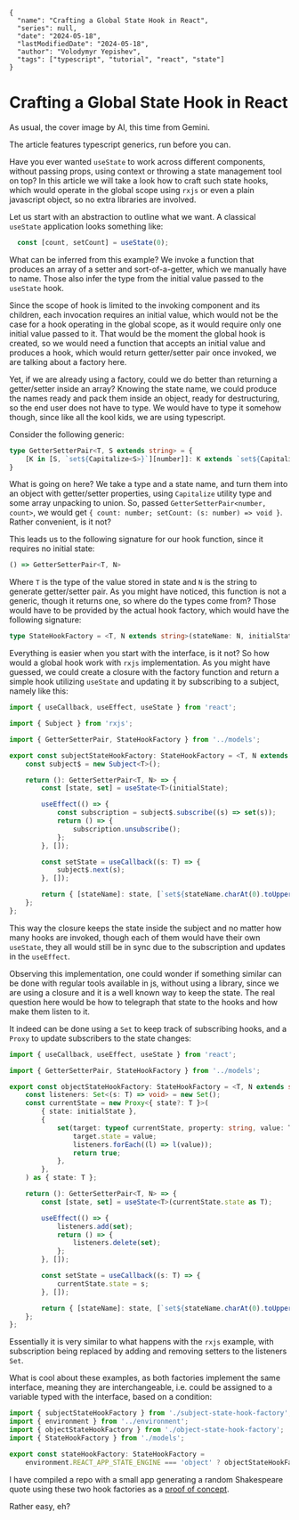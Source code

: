 ```ic-metadata
{
  "name": "Crafting a Global State Hook in React",
  "series": null,
  "date": "2024-05-18",
  "lastModifiedDate": "2024-05-18",
  "author": "Volodymyr Yepishev",
  "tags": ["typescript", "tutorial", "react", "state"]
}
```

# Crafting a Global State Hook in React

As usual, the cover image by AI, this time from Gemini.

The article features typescript generics, run before you can.

Have you ever wanted `useState` to work across different components, without passing props, using context or throwing a state management tool on top? In this article we will take a look how to craft such state hooks, which would operate in the global scope using `rxjs` or even a plain javascript object, so no extra libraries are involved.

Let us start with an abstraction to outline what we want. A classical `useState` application looks something like:
```typescript
  const [count, setCount] = useState(0);
```

What can be inferred from this example? We invoke a function that produces an array of a setter and sort-of-a-getter, which we manually have to name. Those also infer the type from the initial value passed to the `useState` hook. 

Since the scope of hook is limited to the invoking component and its children, each invocation requires an initial value, which would not be the case for a hook operating in the global scope, as it would require only one initial value passed to it. That would be the moment the global hook is created, so we would need a function that accepts an initial value and produces a hook, which would return getter/setter pair once invoked, we are talking about a factory here.

Yet, if we are already using a factory, could we do better than returning a getter/setter inside an array? Knowing the state name, we could produce the names ready and pack them inside an object, ready for destructuring, so the end user does not have to type. We would have to type it somehow though, since like all the kool kids, we are using typescript.

Consider the following generic:
```typescript
type GetterSetterPair<T, S extends string> = {
    [K in [S, `set${Capitalize<S>}`][number]]: K extends `set${Capitalize<S>}` ? (s: T) => void : T;
}
```

What is going on here? We take a type and a state name, and turn them into an object with getter/setter properties, using `Capitalize` utility type and some array unpacking to union. So, passed `GetterSetterPair<number, count>`, we would get `{ count: number; setCount: (s: number) => void }`. Rather convenient, is it not?

This leads us to the following signature for our hook function, since it requires no initial state:
```typescript
() => GetterSetterPair<T, N>
```

Where `T` is the type of the value stored in state and `N` is the string to generate getter/setter pair. As you might have noticed, this function is not a generic, though it returns one, so where do the types come from? Those would have to be provided by the actual hook factory, which would have the following signature:

```typescript
type StateHookFactory = <T, N extends string>(stateName: N, initialState: T) => () => GetterSetterPair<T, N>;
```

Everything is easier when you start with the interface, is it not? So how would a global hook work with `rxjs` implementation. As you might have guessed, we could create a closure with the factory function and return a simple hook utilizing `useState` and updating it by subscribing to a subject, namely like this:

```typescript
import { useCallback, useEffect, useState } from 'react';

import { Subject } from 'rxjs';

import { GetterSetterPair, StateHookFactory } from '../models';

export const subjectStateHookFactory: StateHookFactory = <T, N extends string>(stateName: N, initialState: T) => {
    const subject$ = new Subject<T>();

    return (): GetterSetterPair<T, N> => {
        const [state, set] = useState<T>(initialState);

        useEffect(() => {
            const subscription = subject$.subscribe((s) => set(s));
            return () => {
                subscription.unsubscribe();
            };
        }, []);

        const setState = useCallback((s: T) => {
            subject$.next(s);
        }, []);

        return { [stateName]: state, [`set${stateName.charAt(0).toUpperCase()}${stateName.slice(1)}`]: setState } as GetterSetterPair<T, N>;
    };
};
```

This way the closure keeps the state inside the subject and no matter how many hooks are invoked, though each of them would have their own `useState`, they all would still be in sync due to the subscription and updates in the `useEffect`.

Observing this implementation, one could wonder if something similar can be done with regular tools available in js, without using a library, since we are using a closure and it is a well known way to keep the state. The real question here would be how to telegraph that state to the hooks and how make them listen to it.

It indeed can be done using a `Set` to keep track of subscribing hooks, and a `Proxy` to update subscribers to the state changes:

```typescript
import { useCallback, useEffect, useState } from 'react';

import { GetterSetterPair, StateHookFactory } from '../models';

export const objectStateHookFactory: StateHookFactory = <T, N extends string>(stateName: N, initialState: T) => {
    const listeners: Set<(s: T) => void> = new Set();
    const currentState = new Proxy<{ state?: T }>(
        { state: initialState },
        {
            set(target: typeof currentState, property: string, value: T) {
                target.state = value;
                listeners.forEach((l) => l(value));
                return true;
            },
        },
    ) as { state: T };

    return (): GetterSetterPair<T, N> => {
        const [state, set] = useState<T>(currentState.state as T);

        useEffect(() => {
            listeners.add(set);
            return () => {
                listeners.delete(set);
            };
        }, []);

        const setState = useCallback((s: T) => {
            currentState.state = s;
        }, []);

        return { [stateName]: state, [`set${stateName.charAt(0).toUpperCase()}${stateName.slice(1)}`]: setState } as GetterSetterPair<T, N>;
    };
};
```

Essentially it is very similar to what happens with the `rxjs` example, with subscription being replaced by adding and removing setters to the listeners `Set`.

What is cool about these examples, as both factories implement the same interface, meaning they are interchangeable, i.e. could be assigned to a variable typed with the interface, based on a condition:

```typescript
import { subjectStateHookFactory } from './subject-state-hook-factory';
import { environment } from '../environment';
import { objectStateHookFactory } from './object-state-hook-factory';
import { StateHookFactory } from './models';

export const stateHookFactory: StateHookFactory =
    environment.REACT_APP_STATE_ENGINE === 'object' ? objectStateHookFactory : subjectStateHookFactory;
```

I have compiled a repo with a small app generating a random Shakespeare quote using these two hook factories as a [proof of concept](https://github.com/Bwca/demo_crafting-a-global-state-hook-in-react).

Rather easy, eh?
